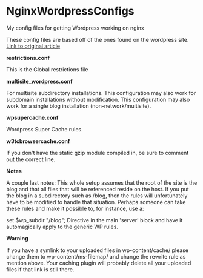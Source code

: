 NginxWordpressConfigs
=====================

My config files for getting Wordpress working on nginx

These config files are based off of the ones found on the wordpress site. 
[Link to original article](http://codex.wordpress.org/Nginx)

**restrictions.conf**

This is the Global restrictions file

**multisite_wordpress.conf**

For multisite subdirectory installations.
This configuration may also work for subdomain installations without modification. This configuration may also work for a single blog installation (non-network/multisite).

**wpsupercache.conf**

Wordpress Super Cache rules.

**w3tcbrowsercache.conf**

If you don't have the static gzip module compiled in, be sure to comment out the correct line.

**Notes**

A couple last notes: This whole setup assumes that the root of the site is the blog and that all files that will be referenced reside on the host. If you put the blog in a subdirectory such as /blog, then the rules will unfortunately have to be modified to handle that situation. Perhaps someone can take these rules and make it possible to, for instance, use a:

set $wp_subdir "/blog";
Directive in the main 'server' block and have it automagically apply to the generic WP rules.

**Warning**

If you have a symlink to your uploaded files in wp-content/cache/ please change them to wp-content/ms-filemap/ and change the rewrite rule as mention above. Your caching plugin will probably delete all your uploaded files if that link is still there.
